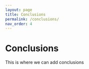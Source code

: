 ```yaml
---
layout: page
title: Conclusions
permalink: /conclusions/
nav_order: 4
---
```


# Conclusions

This is where we can add conclusions